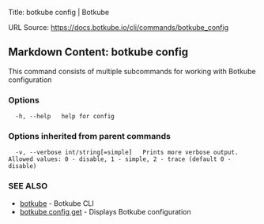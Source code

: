 Title: botkube config | Botkube

URL Source: https://docs.botkube.io/cli/commands/botkube_config

Markdown Content:
botkube config[​](#botkube-config "Direct link to botkube config")
------------------------------------------------------------------

This command consists of multiple subcommands for working with Botkube configuration

### Options[​](#options "Direct link to Options")

```
  -h, --help   help for config
```

### Options inherited from parent commands[​](#options-inherited-from-parent-commands "Direct link to Options inherited from parent commands")

```
  -v, --verbose int/string[=simple]   Prints more verbose output. Allowed values: 0 - disable, 1 - simple, 2 - trace (default 0 - disable)
```

### SEE ALSO[​](#see-also "Direct link to SEE ALSO")

*   [botkube](https://docs.botkube.io/cli/commands/botkube) - Botkube CLI
*   [botkube config get](https://docs.botkube.io/cli/commands/botkube_config_get) - Displays Botkube configuration
